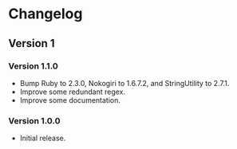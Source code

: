 # Changelog
## Version 1
### Version 1.1.0
* Bump Ruby to 2.3.0, Nokogiri to 1.6.7.2, and StringUtility to 2.7.1.
* Improve some redundant regex.
* Improve some documentation.

### Version 1.0.0
* Initial release.
